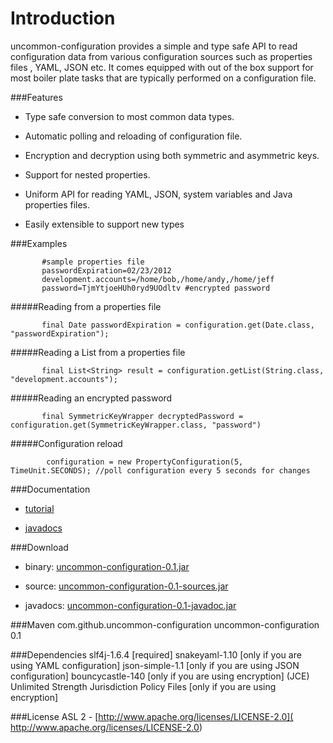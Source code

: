 # Introduction
uncommon-configuration provides a simple and type safe API to read configuration data from various configuration sources such as properties files , YAML, JSON etc. It comes equipped with out of the box
support for most boiler plate tasks that are typically performed on a configuration file.

###Features

+ Type safe conversion to most common data types.

+ Automatic polling and reloading of configuration file.

+ Encryption and decryption using both symmetric and asymmetric keys.

+ Support for nested properties.

+ Uniform API for reading YAML, JSON, system variables and Java properties files.

+ Easily extensible to support new types

###Examples

           #sample properties file
           passwordExpiration=02/23/2012
           development.accounts=/home/bob,/home/andy,/home/jeff
           password=TjmYtjoeHUh0ryd9UOdltv #encrypted password

#####Reading from a properties file

           final Date passwordExpiration = configuration.get(Date.class, "passwordExpiration");

#####Reading a List from a properties file

           final List<String> result = configuration.getList(String.class, "development.accounts");

#####Reading an encrypted password

           final SymmetricKeyWrapper decryptedPassword = configuration.get(SymmetricKeyWrapper.class, "password")

#####Configuration reload

            configuration = new PropertyConfiguration(5, TimeUnit.SECONDS); //poll configuration every 5 seconds for changes



###Documentation
+  [tutorial](https://github.com/MuhammadAshraf/uncommon-configuration/wiki)

+  [javadocs](http://muhammadashraf.github.com/uncommon-configuration/uncommon-configuration-0.1-javadoc/)

###Download

+  binary: [uncommon-configuration-0.1.jar](https://oss.sonatype.org/service/local/repositories/releases/content/com/github/uncommon-configuration/uncommon-configuration/0.1/uncommon-configuration-0.1.jar)

+  source: [uncommon-configuration-0.1-sources.jar](https://oss.sonatype.org/service/local/repositories/releases/content/com/github/uncommon-configuration/uncommon-configuration/0.1//uncommon-configuration-0.1-sources.jar)

+  javadocs: [uncommon-configuration-0.1-javadoc.jar](https://oss.sonatype.org/service/local/repositories/releases/content/com/github/uncommon-configuration/uncommon-configuration/0.1//uncommon-configuration-0.1-javadoc.jar)


###Maven
           <dependency>
            <groupId>com.github.uncommon-configuration</groupId>
            <artifactId>uncommon-configuration</artifactId>
            <version>0.1</version>
           </dependency>

###Dependencies
           slf4j-1.6.4 [required]
           snakeyaml-1.10  [only if you are using YAML configuration]
           json-simple-1.1 [only if you are using JSON configuration]
           bouncycastle-140 [only if you are using encryption]
           (JCE) Unlimited Strength Jurisdiction Policy Files  [only if you are using encryption]

###License
ASL 2 -  [http://www.apache.org/licenses/LICENSE-2.0]( http://www.apache.org/licenses/LICENSE-2.0)
